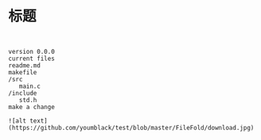 # 标题

~~~~~~~~~~~~~~~~~~~~~~~~~~~~~~~~~~~~~~~~~~~~~~~~~~~~~~~~~~~~~~~~~~~~~~~~~~~~~~~


version 0.0.0  
current files   
readme.md  
makefile  
/src  
   main.c  
/include  
   std.h  
make a change

![alt text](https://github.com/youmblack/test/blob/master/FileFold/download.jpg)
